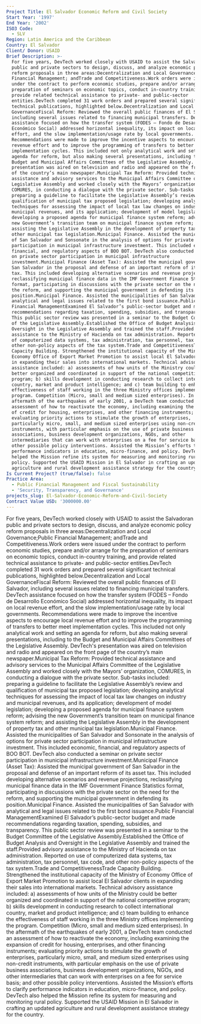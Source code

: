 ```yaml
---
Project Title: El Salvador Economic Reform and Civil Society
Start Year: '1997'
End Year: '2002'
ISO3 Code:
  - SLV
Region: Latin America and the Caribbean
Country: El Salvador
Client/ Donor: USAID
Brief Description: >-
  For five years, DevTech worked closely with USAID to assist the Salvadoran
  public and private sectors to design, discuss, and analyze economic policy
  reform proposals in three areas:Decentralization and Local Governance;Public
  Financial Management; andTrade and Competitiveness.Work orders were issued
  under the contract to perform economic studies, prepare and/or arrange for the
  preparation of seminars on economic topics, conduct in-country training, and
  provide related technical assistance to private- and public-sector
  entities.DevTech completed 31 work orders and prepared several significant
  technical publications, highlighted below.Decentralization and Local
  GovernanceFiscal Reform: Reviewed the overall public finances of El Salvador,
  including several issues related to financing municipal transfers. DevTech
  assistance focused on how the transfer system (FODES – Fondo de Desarrollo
  Económico Social) addressed horizontal inequality, its impact on local revenue
  effort, and the slow implementation/usage rate by local governments.
  Recommendations were made to improve the incentive aspects to encourage local
  revenue effort and to improve the programming of transfers to better meet
  implementation cycles. This included not only analytical work and setting an
  agenda for reform, but also making several presentations, including to the
  Budget and Municipal Affairs Committees of the Legislative Assembly. DevTech's
  presentation was aired on television and radio and appeared on the front page
  of the country’s main newspaper.Municipal Tax Reform: Provided technical
  assistance and advisory services to the Municipal Affairs Committee of the
  Legislative Assembly and worked closely with the Mayors’ organization,
  COMURES, in conducting a dialogue with the private sector. Sub-tasks included:
  preparing a guideline to facilitate the Legislative Assembly’s review and
  qualification of municipal tax proposed legislation; developing analytical
  techniques for assessing the impact of local tax law changes on industry and
  municipal revenues, and its application; development of model legislation;
  developing a proposed agenda for municipal finance system reform; advising the
  new Government’s transition team on municipal finance system reform; and
  assisting the Legislative Assembly in the development of property tax and
  other municipal tax legislation.Municipal Finance. Assisted the municipalities
  of San Salvador and Sonsonate in the analysis of options for private sector
  participation in municipal infrastructure investment. This included economic,
  financial, and regulatory aspects of BOO BOT. DevTech also conducted a seminar
  on private sector participation in municipal infrastructure
  investment.Municipal Finance (Asset Tax): Assisted the municipal government of
  San Salvador in the proposal and defense of an important reform of its asset
  tax. This included developing alternative scenarios and revenue projections,
  reclassifying municipal finance data in the IMF Government Finance Statistics
  format, participating in discussions with the private sector on the need for
  the reform, and supporting the municipal government in defending its
  position.Municipal Finance. Assisted the municipalities of San Salvador with
  analytical and legal issues related to the first bond issuance.Public
  Financial ManagementExamined El Salvador’s public-sector budget and made
  recommendations regarding taxation, spending, subsidies, and transparency.
  This public sector review was presented in a seminar to the Budget Committee
  of the Legislative Assembly.Established the Office of Budget Analysis and
  Oversight in the Legislative Assembly and trained the staff.Provided advisory
  assistance to the Ministry of Hacienda on tax administration. Reported on use
  of computerized data systems, tax administration, tax personnel, tax code, and
  other non-policy aspects of the tax system.Trade and CompetitivenessTrade
  Capacity Building. Strengthened the institutional capacity of the Ministry of
  Economy Office of Export Market Promotion to assist local El Salvador clients
  in expanding their sales into international markets. Technical advisory
  assistance included: a) assessments of how units of the Ministry could be
  better organized and coordinated in support of the national competitive
  program; b) skills development in conducting research to collect international
  country, market and product intelligence; and c) team building to enhance the
  effectiveness of staff working in the three Ministry offices implementing the
  program. Competition (Micro, small and medium sized enterprises). In the
  aftermath of the earthquakes of early 2001, a DevTech team conducted an
  assessment of how to reactivate the economy, including examining the expansion
  of credit for housing, enterprises, and other financing instruments;
  evaluating priority actions to stimulate the growth of enterprises,
  particularly micro, small, and medium sized enterprises using non-credit
  instruments, with particular emphasis on the use of private business
  associations, business development organizations, NGOs, and other
  intermediaries that can work with enterprises on a fee for service basis; and
  other possible policy interventions. Assisted the Mission’s efforts to clarify
  performance indicators in education, micro-finance, and policy. DevTech also
  helped the Mission refine its system for measuring and monitoring rural
  policy. Supported the USAID Mission in El Salvador in crafting an updated
  agriculture and rural development assistance strategy for the country.
Is Current Project? (true/false): false
Practice Area:
  - Public Financial Management and Fiscal Sustainability
  - 'Security, Transparency, and Governance'
projects_slug: El-Salvador-Economic-Reform-and-Civil-Society
Contract Value USD: '3000000.00'
---
```

For five years, DevTech worked closely with USAID to assist the Salvadoran public and private sectors to design, discuss, and analyze economic policy reform proposals in three areas:Decentralization and Local Governance;Public Financial Management; andTrade and Competitiveness.Work orders were issued under the contract to perform economic studies, prepare and/or arrange for the preparation of seminars on economic topics, conduct in-country training, and provide related technical assistance to private- and public-sector entities.DevTech completed 31 work orders and prepared several significant technical publications, highlighted below.Decentralization and Local GovernanceFiscal Reform: Reviewed the overall public finances of El Salvador, including several issues related to financing municipal transfers. DevTech assistance focused on how the transfer system (FODES – Fondo de Desarrollo Económico Social) addressed horizontal inequality, its impact on local revenue effort, and the slow implementation/usage rate by local governments. Recommendations were made to improve the incentive aspects to encourage local revenue effort and to improve the programming of transfers to better meet implementation cycles. This included not only analytical work and setting an agenda for reform, but also making several presentations, including to the Budget and Municipal Affairs Committees of the Legislative Assembly. DevTech's presentation was aired on television and radio and appeared on the front page of the country’s main newspaper.Municipal Tax Reform: Provided technical assistance and advisory services to the Municipal Affairs Committee of the Legislative Assembly and worked closely with the Mayors’ organization, COMURES, in conducting a dialogue with the private sector. Sub-tasks included: preparing a guideline to facilitate the Legislative Assembly’s review and qualification of municipal tax proposed legislation; developing analytical techniques for assessing the impact of local tax law changes on industry and municipal revenues, and its application; development of model legislation; developing a proposed agenda for municipal finance system reform; advising the new Government’s transition team on municipal finance system reform; and assisting the Legislative Assembly in the development of property tax and other municipal tax legislation.Municipal Finance. Assisted the municipalities of San Salvador and Sonsonate in the analysis of options for private sector participation in municipal infrastructure investment. This included economic, financial, and regulatory aspects of BOO BOT. DevTech also conducted a seminar on private sector participation in municipal infrastructure investment.Municipal Finance (Asset Tax): Assisted the municipal government of San Salvador in the proposal and defense of an important reform of its asset tax. This included developing alternative scenarios and revenue projections, reclassifying municipal finance data in the IMF Government Finance Statistics format, participating in discussions with the private sector on the need for the reform, and supporting the municipal government in defending its position.Municipal Finance. Assisted the municipalities of San Salvador with analytical and legal issues related to the first bond issuance.Public Financial ManagementExamined El Salvador’s public-sector budget and made recommendations regarding taxation, spending, subsidies, and transparency. This public sector review was presented in a seminar to the Budget Committee of the Legislative Assembly.Established the Office of Budget Analysis and Oversight in the Legislative Assembly and trained the staff.Provided advisory assistance to the Ministry of Hacienda on tax administration. Reported on use of computerized data systems, tax administration, tax personnel, tax code, and other non-policy aspects of the tax system.Trade and CompetitivenessTrade Capacity Building. Strengthened the institutional capacity of the Ministry of Economy Office of Export Market Promotion to assist local El Salvador clients in expanding their sales into international markets. Technical advisory assistance included: a) assessments of how units of the Ministry could be better organized and coordinated in support of the national competitive program; b) skills development in conducting research to collect international country, market and product intelligence; and c) team building to enhance the effectiveness of staff working in the three Ministry offices implementing the program. Competition (Micro, small and medium sized enterprises). In the aftermath of the earthquakes of early 2001, a DevTech team conducted an assessment of how to reactivate the economy, including examining the expansion of credit for housing, enterprises, and other financing instruments; evaluating priority actions to stimulate the growth of enterprises, particularly micro, small, and medium sized enterprises using non-credit instruments, with particular emphasis on the use of private business associations, business development organizations, NGOs, and other intermediaries that can work with enterprises on a fee for service basis; and other possible policy interventions. Assisted the Mission’s efforts to clarify performance indicators in education, micro-finance, and policy. DevTech also helped the Mission refine its system for measuring and monitoring rural policy. Supported the USAID Mission in El Salvador in crafting an updated agriculture and rural development assistance strategy for the country.